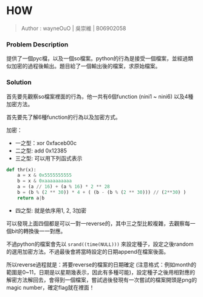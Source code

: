 # H0W

> Author : wayneOuO | 吳崇維 | B06902058

### Problem Description

提供了一個pyc檔，以及一個so檔案。python的行為是接受一個檔案，並經過類似加密的過程後輸出。題目給了一個輸出後的檔案，求原始檔案。

### Solution 

首先要先觀察so檔案裡面的行為，他一共有6個function (nini1 ~ nini6) 以及4種加密方法。

首先要先了解6種function的行為以及加密方式。

加密：

- 一之型：xor 0xfaceb00c
- 二之型:   add 0x12385
- 三之型:  可以用下列函式表示

```python
def thr(x):
	a = x & 0x5555555555
	b = x & 0xaaaaaaaaaa
	a = (a // 16) + (a % 16) * 2 ** 28
	b = (b % (2 ** 30)) * 4 + ( (b - (b % (2 ** 30))) // (2**30) )
	return a|b
```

-  四之型: 就是依序用1, 2, 3加密

可以發現上面四個都是可以一對一reverse的，其中三之型比較複雜，去觀察每一個bit的轉換後一一對應。

不過python的檔案會先以 `srand((time(NULL)))` 來設定種子，設定之後random的選用加密方法。不過最後會將當時設定的日期append在檔案後面。

所以reverse過程就是：將要reverse的檔案的日期確定 (注意格式：例如month的範圍是0~11，日期是以星期幾表示，因此有多種可能)，設定種子之後用相對應的解密方法解回去，會得到一個檔案，嘗試過後發現有一次嘗試的檔案開頭是png的magic number，確定flag就在裡面！









